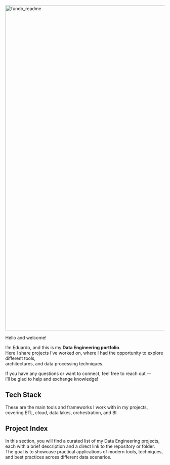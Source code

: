 <img width="1536" height="1024" alt="fundo_readme" src="https://github.com/user-attachments/assets/4f427244-6213-464b-bd3b-eab30081f9c6" />

Hello and welcome!  

I’m Eduardo, and this is my **Data Engineering portfolio**.  
Here I share projects I’ve worked on, where I had the opportunity to explore different tools,  
architectures, and data processing techniques.  

If you have any questions or want to connect, feel free to reach out —  
I’ll be glad to help and exchange knowledge! 

## Tech Stack 

These are the main tools and frameworks I work with in my projects,  
covering ETL, cloud, data lakes, orchestration, and BI.

## Project Index

In this section, you will find a curated list of my Data Engineering projects,  
each with a brief description and a direct link to the repository or folder.  
The goal is to showcase practical applications of modern tools, techniques,  
and best practices across different data scenarios.  
